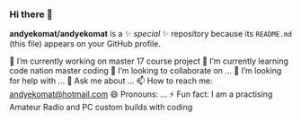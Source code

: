 ### Hi there 👋

**andyekomat/andyekomat** is a ✨ _special_ ✨ repository because its `README.md` (this file) appears on your GitHub profile.

🔭 I’m currently working on master 17 course project
🌱 I’m currently learning code nation master coding
👯 I’m looking to collaborate on ...
🤔 I’m looking for help with ...
💬 Ask me about ...
📫 How to reach me: andyekomat@hotmail.com
😄 Pronouns: ...
⚡ Fun fact: I am a practising Amateur Radio and PC custom builds with coding

